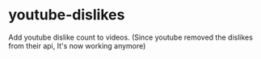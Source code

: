 # youtube-dislikes
Add youtube dislike count to videos. (Since youtube removed the dislikes from their api, It's now working anymore)
